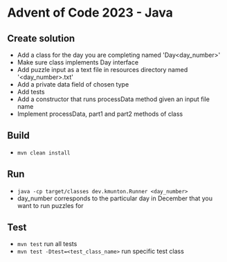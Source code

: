 # Advent of Code 2023 - Java

## Create solution
- Add a class for the day you are completing named 'Day<day_number>'
- Make sure class implements Day interface
- Add puzzle input as a text file in resources directory named '<day_number>.txt'
- Add a private data field of chosen type
- Add tests
- Add a constructor that runs processData method given an input file name
- Implement processData, part1 and part2 methods of class

## Build
- ```mvn clean install```

## Run
- ```java -cp target/classes dev.kmunton.Runner <day_number>```
- day_number corresponds to the particular day in December that you want to run puzzles for

## Test
- ```mvn test``` run all tests
- ```mvn test -Dtest=<test_class_name>``` run specific test class
